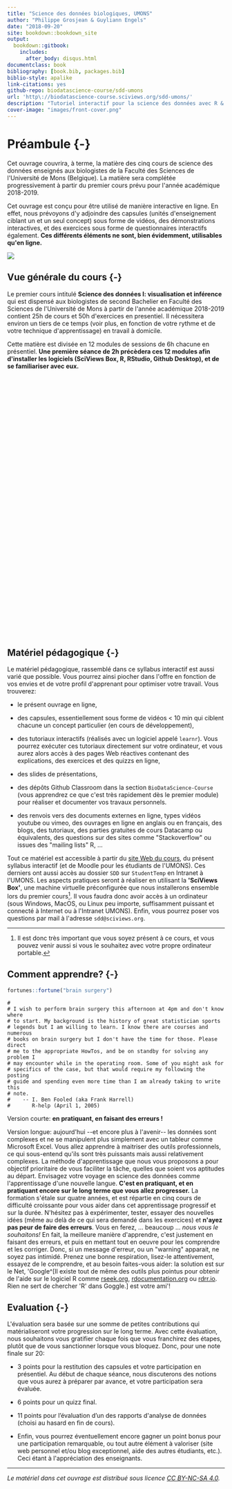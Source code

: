 ```yaml
--- 
title: "Science des données biologiques, UMONS"
author: "Philippe Grosjean & Guyliann Engels"
date: "2018-09-20"
site: bookdown::bookdown_site
output:
  bookdown::gitbook:
    includes:
      after_body: disqus.html
documentclass: book
bibliography: [book.bib, packages.bib]
biblio-style: apalike
link-citations: yes
github-repo: biodatascience-course/sdd-umons
url: 'http\://biodatascience-course.sciviews.org/sdd-umons/'
description: "Tutoriel interactif pour la science des données avec R & SciViews-R."
cover-image: "images/front-cover.png"
---
```


# Préambule {-}




Cet ouvrage couvrira, à terme, la matière des cinq cours de science des données enseignés aux biologistes de la Faculté des Sciences de l'Université de Mons (Belgique). La matière sera complétée progressivement à partir du premier cours prévu pour l'année académique 2018-2019.

Cet ouvrage est conçu pour être utilisé de manière interactive en ligne. En effet, nous prévoyons d'y adjoindre des capsules (unités d'enseignement ciblant un et un seul concept) sous forme de vidéos, des démonstrations interactives, et des exercices sous forme de questionnaires interactifs également. **Ces différents éléments ne sont, bien évidemment, utilisables qu'en ligne.**

![](images/front-cover.png)


## Vue générale du cours {-}

Le premier cours intitulé **Science des données I: visualisation et inférence** qui est dispensé aux biologistes de second Bachelier en Faculté des Sciences de l'Université de Mons à partir de l'année académique 2018-2019 contient 25h de cours et 50h d'exercices en presentiel. Il nécessitera environ un tiers de ce temps (voir plus, en fonction de votre rythme et de votre technique d'apprentissage) en travail à domicile.

Cette matière est divisée en 12 modules de sessions de 6h chacune en présentiel. **Une première séance de 2h précèdera ces 12 modules afin d'installer les logiciels (SciViews Box, R, RStudio, Github Desktop), et de se familiariser avec eux.**

<!--html_preserve--><div id="htmlwidget-05592366bff8d3711c04" style="width:600px;height:600px;" class="grViz html-widget"></div>
<script type="application/json" data-for="htmlwidget-05592366bff8d3711c04">{"x":{"diagram":"\ndigraph general_flow {\n  graph [rankdir = \"TB\", overlap = true, compount = true, fontsize = 10]\n  \n  node [shape = box,\n        fontname = Helvetica,\n        style = filled,\n        fillcolor = LightSteelBlue,\n        fixedsize = true,\n        width = 2]\n  \"1 Introduction\"; \"12 Design/critique\"\n  \n  subgraph cluster_0 {\n    style = filled;\n    color = lightgrey;\n    node [style = filled, color = red];\n    \"2 Visualisation I\"->\"3 Visualisation II\"\n    \"2 Visualisation I\"->\"4 Visualisation III\"\n    label = \"Visualisation & description des données\";\n    color = lightgray\n  }\n  \n  subgraph cluster_1 {\n    style = filled;\n    color = lightgrey;\n    node [style = filled, color = blue];\n    \"5 Quantitatif\"->\"6 Qualitatif\"\n    label = \"Importation & transformation des données\";\n    color = lightgray\n  }\n  \n  subgraph cluster_2 {\n    style = filled;\n    color = lightgrey;\n    node [style = filled, color = green];\n    \"7 Probabilités\"->\"8 Test Chi2\"\n    \"7 Probabilités\"->\"9 IC/t-test\"\n    \"8 Test Chi2\"->\"9 IC/t-test\"\n    \"9 IC/t-test\"->\"10 ANOVA\"\n    \"10 ANOVA\"->\"11 Correlation\"\n    label = \"Inférence & hypothèses\";\n    color = lightgray\n  }\n\n  \"1 Introduction\"->\"2 Visualisation I\" [lhead = cluster_0]\n  \"2 Visualisation I\"->\"5 Quantitatif\" [lhead = cluster_1]\n  \"3 Visualisation II\"->\"7 Probabilités\" [lhead = cluster_2]\n  \"4 Visualisation III\"->\"7 Probabilités\" [lhead = cluster_2]\n  \"6 Qualitatif\"->\"7 Probabilités\" [lhead = cluster_2]\n  \"11 Correlation\"->\"12 Design/critique\"\n}\n","config":{"engine":"dot","options":null}},"evals":[],"jsHooks":[]}</script><!--/html_preserve-->


## Matériel pédagogique {-}

Le matériel pédagogique, rassemblé dans ce syllabus interactif est aussi varié que possible. Vous pourrez ainsi piocher dans l'offre en fonction de vos envies et de votre profil d'apprenant pour optimiser votre travail. Vous trouverez:

- le présent ouvrage en ligne,

- des capsules, essentiellement sous forme de vidéos < 10 min qui ciblent chacune un concept particulier (en cours de développement),

- des tutoriaux interactifs (réalisés avec un logiciel appelé `learnr`). Vous pourrez exécuter ces tutoriaux directement sur votre ordinateur, et vous aurez alors accès à des pages Web réactives contenant des explications, des exercices et des quizzs en ligne,

- des slides de présentations,

- des dépôts Github Classroom dans la section `BioDataScience-Course` (vous apprendrez ce que c'est très rapidement dès le premier module) pour réaliser et documenter vos travaux personnels.

- des renvois vers des documents externes en ligne, types vidéos youtube ou vimeo, des ouvrages en ligne en anglais ou en français, des blogs, des tutoriaux, des parties gratuites de cours Datacamp ou équivalents, des questions sur des sites comme "Stackoverflow" ou issues des "mailing lists" R, ...

<div class="info">
<p>Tout ce matériel est accessible à partir du <a href="http://biodatascience-course.sciviews.org">site Web du cours</a>, du présent syllabus interactif (et de Moodle pour les étudiants de l'UMONS). Ces derniers ont aussi accès au dossier <code>SDD</code> sur <code>StudentTemp</code> en Intranet à l'UMONS. Les aspects pratiques seront à réaliser en utilisant la <strong>'SciViews Box'</strong>, une machine virtuelle préconfigurée que nous installerons ensemble lors du premier cours<a href="#fn1" class="footnoteRef" id="fnref1"><sup>1</sup></a>. Il vous faudra donc avoir accès à un ordinateur (sous Windows, MacOS, ou Linux peu importe, suffisamment puissant et connecté à Internet ou à l'Intranet UMONS). Enfin, vous pourrez poser vos questions par mail à l'adresse <code>sdd@sciviews.org</code>.</p>
<div class="footnotes">
<hr />
<ol>
<li id="fn1"><p>Il est donc très important que vous soyez présent à ce cours, et vous pouvez venir aussi si vous le souhaitez avec votre propre ordinateur portable.<a href="#fnref1">↩</a></p></li>
</ol>
</div>
</div>


## Comment apprendre? {-}


```r
fortunes::fortune("brain surgery")
```

```
# 
# I wish to perform brain surgery this afternoon at 4pm and don't know where
# to start. My background is the history of great statistician sports
# legends but I am willing to learn. I know there are courses and numerous
# books on brain surgery but I don't have the time for those. Please direct
# me to the appropriate HowTos, and be on standby for solving any problem I
# may encounter while in the operating room. Some of you might ask for
# specifics of the case, but that would require my following the posting
# guide and spending even more time than I am already taking to write this
# note.
#    -- I. Ben Fooled (aka Frank Harrell)
#       R-help (April 1, 2005)
```

Version courte: **en pratiquant, en faisant des erreurs !**

Version longue: aujourd'hui --et encore plus à l'avenir-- les données sont complexes et ne se manipulent plus simplement avec un tableur comme Microsoft Excel. Vous allez apprendre à maitriser des outils professionnels, ce qui sous-entend qu'ils sont très puissants mais aussi relativement complexes. La méthode d'apprentissage que nous vous proposons a pour objectif prioritaire de vous faciliter la tâche, quelles que soient vos aptitudes au départ. Envisagez votre voyage en science des données comme l'apprentissage d'une nouvelle langue. **C'est en pratiquant, et en pratiquant encore sur le long terme que vous allez progresser.** La formation s'étale sur quatre années, et est répartie en cinq cours de difficulté croissante pour vous aider dans cet apprentissage progressif et sur la durée. N'hésitez pas à expérimenter, tester, essayer des nouvelles idées (même au delà de ce qui sera demandé dans les exercices) et **n'ayez pas peur de faire des erreurs**. Vous en ferez, ... beaucoup ... _nous vous le souhaitons!_ En fait, la meilleure manière d'apprendre, c'est justement en faisant des erreurs, et puis en mettant tout en oeuvre pour les comprendre et les corriger. Donc, si un message d'erreur, ou un "warning" apparait, ne soyez pas intimidé. Prenez une bonne respiration, lisez-le attentivement, essayez de le comprendre, et au besoin faites-vous aider: la solution est sur le Net, 'Google^[Il existe tout de même des outils plus pointus pour obtenir de l'aide sur le logiciel R comme [rseek.org](https://rseek.org), [rdocumentation.org](https://www.rdocumentation.org) ou [rdrr.io](https://rdrr.io). Rien ne sert de chercher 'R' dans Goggle.] est votre ami'!


## Evaluation {-}

L'évaluation sera basée sur une somme de petites contributions qui matérialiseront votre progression sur le long terme. Avec cette évaluation, nous souhaitons vous gratifier chaque fois que vous franchirez des étapes, plutôt que de vous sanctionner lorsque vous bloquez. Donc, pour une note finale sur 20:

<!-- - 2 points pour la progression sur base des exercices que vous réaliserez en classe inversée (donc, chez vous). -->

- 3 points pour la restitution des capsules et votre participation en présentiel. Au début de chaque séance, nous discuterons des notions que vous aurez à préparer par avance, et votre participation sera évaluée.

- 6 points pour un quizz final.

<!-- : vous aurez à répondre à cinq questions au hasard (set différent pour chaque étudiant sur base de 20 questions au total). -->

- 11 points pour l’évaluation d’un des rapports d'analyse de données (choisi au hasard en fin de cours).

- Enfin, vous pourrez éventuellement encore gagner un point bonus pour une participation remarquable, ou tout autre élément à valoriser (site web personnel et/ou blog exceptionnel, aide des autres étudiants, etc.). Ceci étant à l'appréciation des enseignants.

----

_Le matériel dans cet ouvrage est distribué sous licence [CC BY-NC-SA 4.0](https://creativecommons.org/licenses/by-nc-sa/4.0/deed.fr)._
